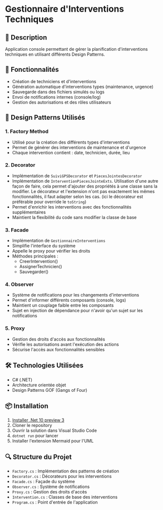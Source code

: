 # Gestionnaire d'Interventions Techniques

## 📝 Description

Application console permettant de gérer la planification d'interventions techniques en utilisant différents Design Patterns.

## 🚀 Fonctionnalités

- Création de techniciens et d'interventions
- Génération automatique d'interventions types (maintenance, urgence)
- Sauvegarde dans des fichiers simulés ou logs
- Envoi de notifications internes (console/log)
- Gestion des autorisations et des rôles utilisateurs

## 🎨 Design Patterns Utilisés

### 1. Factory Method

- Utilisé pour la création des différents types d'interventions
- Permet de générer des interventions de maintenance et d'urgence
- Chaque intervention contient : date, technicien, durée, lieu

### 2. Decorator

- Implémentation de `SuiviGPSDecorator` et `PiecesJointesDecorator`
- Implémentation de `InterventionPiecesJointeExts`. Utilisation d'une autre façon de faire, cela permet d'ajouter des propriétés à une classe sans la modifier. Le décorateur et l'extension n'ont pas exactement les mêmes fonctionnalités, il faut adapter selon les cas. (ici le décorateur est préférable pour override le `toString`)
- Permet d'enrichir les interventions avec des fonctionnalités supplémentaires
- Maintient la flexibilité du code sans modifier la classe de base

### 3. Facade

- Implémentation de `GestionnaireInterventions`
- Simplifie l'interface du système
- Appelle le proxy pour vérifier les droits
- Méthodes principales :
  - CreerIntervention()
  - AssignerTechnicien()
  - Sauvegarder()

### 4. Observer

- Système de notifications pour les changements d'interventions
- Permet d'informer différents composants (console, logs)
- Maintient un couplage faible entre les composants
- Sujet en injection de dépendance pour n'avoir qu'un sujet sur les notifications

### 5. Proxy

- Gestion des droits d'accès aux fonctionnalités
- Vérifie les autorisations avant l'exécution des actions
- Sécurise l'accès aux fonctionnalités sensibles

## 🛠️ Technologies Utilisées

- C# (.NET)
- Architecture orientée objet
- Design Patterns GOF (Gangs of Four)

## 📦 Installation

1. [Installer .Net 10 preview 3](https://dotnet.microsoft.com/fr-fr/download/dotnet/10.0)
2. Cloner le repository
3. Ouvrir la solution dans Visual Studio Code
4. `dotnet run` pour lancer
5. Installer l'extension Mermaid pour l'UML 

## 🔍 Structure du Projet

- `Factory.cs` : Implémentation des patterns de création
- `Decorator.cs` : Décorateurs pour les interventions
- `Facade.cs` : Façade du système
- `Observer.cs` : Système de notifications
- `Proxy.cs` : Gestion des droits d'accès
- `Intervention.cs` : Classes de base des interventions
- `Program.cs` : Point d'entrée de l'application
